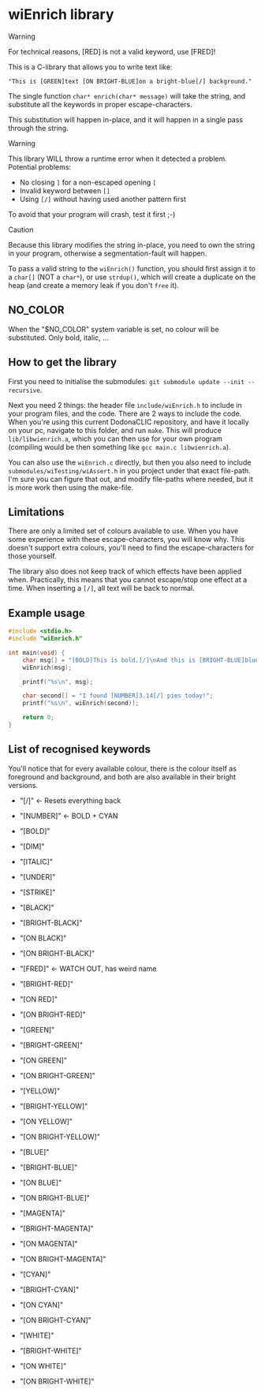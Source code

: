# wiEnrich library
> [!WARNING]
> For technical reasons, [RED] is not a valid keyword, use [FRED]!

This is a C-library that allows you to write text like:
```
"This is [GREEN]text [ON BRIGHT-BLUE]on a bright-blue[/] background."
```

The single function `char* enrich(char* message)` will take the string,
and substitute all the keywords in proper escape-characters.

This substitution will happen in-place,
and it will happen in a single pass through the string.

> [!WARNING]
> This library WILL throw a runtime error when it detected a problem.
> Potential problems:
>   - No closing `]` for a non-escaped opening `[`
>   - Invalid keyword between `[]`
>   - Using `[/]` without having used another pattern first
>
> To avoid that your program will crash, test it first ;-)

> [!CAUTION]
> Because this library modifies the string in-place, you need to own the
> string in your program, otherwise a segmentation-fault will happen.

To pass a valid string to the `wiEnrich()` function, you should first assign
it to a `char[]` (NOT a `char*`), or use `strdup()`, which will create a
duplicate on the heap (and create a memory leak if you don't `free` it).


## NO\_COLOR
When the "$NO\_COLOR" system variable is set,
no colour will be substituted. Only bold, italic, ...


## How to get the library
First you need to initialise the submodules:
`git submodule update --init --recursive`.

Next you need 2 things: the header file `include/wiEnrich.h` to include in your
program files, and the code.
There are 2 ways to include the code. When you're using this current DodonaCLIC
repository, and have it locally on your pc, navigate to this folder,
and run `make`.
This will produce `lib/libwienrich.a`, which you can then use for your own
program (compiling would be then something like `gcc main.c libwienrich.a`).

You can also use the `wiEnrich.c` directly, but then you also need to include
`submodules/wiTesting/wiAssert.h` in you project under that exact file-path.
I'm sure you can figure that out, and modify file-paths where needed, but
it is more work then using the make-file.


## Limitations
There are only a limited set of colours available to use.
When you have some experience with these escape-characters,
you will know why.
This doesn't support extra colours,
you'll need to find the escape-characters for those yourself.

The library also does not keep track of which effects have been applied when.
Practically, this means that you cannot escape/stop one effect at a time.
When inserting a `[/]`, all text will be back to normal.


## Example usage
```c
#include <stdio.h>
#include "wiEnrich.h"

int main(void) {
	char msg[] = "[BOLD]This is bold.[/]\nAnd this is [BRIGHT-BLUE]blue[/]!";
	wiEnrich(msg);

	printf("%s\n", msg);

	char second[] = "I found [NUMBER]3.14[/] pies today!";
	printf("%s\n", wiEnrich(second));

	return 0;
}
```

## List of recognised keywords
You'll notice that for every available colour,
there is the colour itself as foreground and background,
and both are also available in their bright versions.

- "[/]"             <- Resets everything back
- "[NUMBER]"        <- BOLD + CYAN
- "[BOLD]"
- "[DIM]"
- "[ITALIC]"
- "[UNDER]"
- "[STRIKE]"

- "[BLACK]"
- "[BRIGHT-BLACK]"
- "[ON BLACK]"
- "[ON BRIGHT-BLACK]"

- "[FRED]"          <- WATCH OUT, has weird name
- "[BRIGHT-RED]"
- "[ON RED]"
- "[ON BRIGHT-RED]"

- "[GREEN]"
- "[BRIGHT-GREEN]"
- "[ON GREEN]"
- "[ON BRIGHT-GREEN]"

- "[YELLOW]"
- "[BRIGHT-YELLOW]"
- "[ON YELLOW]"
- "[ON BRIGHT-YELLOW]"

- "[BLUE]"
- "[BRIGHT-BLUE]"
- "[ON BLUE]"
- "[ON BRIGHT-BLUE]"

- "[MAGENTA]"
- "[BRIGHT-MAGENTA]"
- "[ON MAGENTA]"
- "[ON BRIGHT-MAGENTA]"

- "[CYAN]"
- "[BRIGHT-CYAN]"
- "[ON CYAN]"
- "[ON BRIGHT-CYAN]"

- "[WHITE]"
- "[BRIGHT-WHITE]"
- "[ON WHITE]"
- "[ON BRIGHT-WHITE]"
